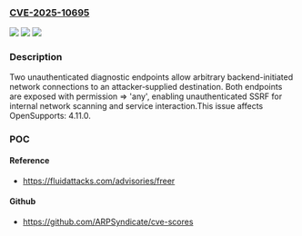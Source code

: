 ### [CVE-2025-10695](https://cve.mitre.org/cgi-bin/cvename.cgi?name=CVE-2025-10695)
![](https://img.shields.io/static/v1?label=Product&message=OpenSupports&color=blue)
![](https://img.shields.io/static/v1?label=Version&message=4.11.0%20&color=brightgreen)
![](https://img.shields.io/static/v1?label=Vulnerability&message=CWE-918%20Server-Side%20Request%20Forgery%20(SSRF)&color=brightgreen)

### Description

Two unauthenticated diagnostic endpoints allow arbitrary backend-initiated network connections to an attacker‑supplied destination. Both endpoints are exposed with permission => 'any', enabling unauthenticated SSRF for internal network scanning and service interaction.This issue affects OpenSupports: 4.11.0.

### POC

#### Reference
- https://fluidattacks.com/advisories/freer

#### Github
- https://github.com/ARPSyndicate/cve-scores

